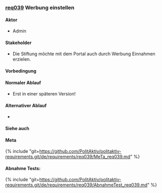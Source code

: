 
### [req039](https://github.com/PolitAktiv/politaktiv-requirements/tree/master/de/requirements/req039/req039.md) Werbung einstellen

#### Aktor
 * Admin


#### Stakeholder
 * Die Stiftung möchte mit dem Portal auch durch Werbung Einnahmen erzielen.


#### Vorbedingung

#### Normaler Ablauf
 * Erst in einer späteren Version!


#### Alternativer Ablauf
 * 


#### Siehe auch

#### Meta
{% include "git+https://github.com/PolitAktiv/politaktiv-requirements.git/de/requirements/req039/MeTa_req039.md" %} 


#### Abnahme Tests:
{% include "git+https://github.com/PolitAktiv/politaktiv-requirements.git/de/requirements/req039/AbnahmeTest_req039.md" %} 
